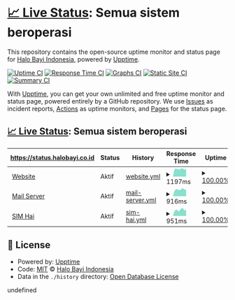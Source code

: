 # [📈 Live Status](https://status.halobayi.co.id): <!--live status--> **Semua sistem beroperasi**

This repository contains the open-source uptime monitor and status page for [Halo Bayi Indonesia](https://halobayi.co.id), powered by [Upptime](https://github.com/upptime/upptime).

[![Uptime CI](https://github.com/hallobayi/status/workflows/Uptime%20CI/badge.svg)](https://github.com/hallobayi/status/actions?query=workflow%3A%22Uptime+CI%22)
[![Response Time CI](https://github.com/hallobayi/status/workflows/Response%20Time%20CI/badge.svg)](https://github.com/hallobayi/status/actions?query=workflow%3A%22Response+Time+CI%22)
[![Graphs CI](https://github.com/hallobayi/status/workflows/Graphs%20CI/badge.svg)](https://github.com/hallobayi/status/actions?query=workflow%3A%22Graphs+CI%22)
[![Static Site CI](https://github.com/hallobayi/status/workflows/Static%20Site%20CI/badge.svg)](https://github.com/hallobayi/status/actions?query=workflow%3A%22Static+Site+CI%22)
[![Summary CI](https://github.com/hallobayi/status/workflows/Summary%20CI/badge.svg)](https://github.com/hallobayi/status/actions?query=workflow%3A%22Summary+CI%22)

With [Upptime](https://upptime.js.org), you can get your own unlimited and free uptime monitor and status page, powered entirely by a GitHub repository. We use [Issues](https://github.com/hallobayi/status/issues) as incident reports, [Actions](https://github.com/hallobayi/status/actions) as uptime monitors, and [Pages](https://status.halobayi.co.id) for the status page.

## [📈 Live Status](https://demo.upptime.js.org): <!--live status--> **Semua sistem beroperasi**

<!--start: status pages-->
<!-- This summary is generated by Upptime (https://github.com/upptime/upptime) -->
<!-- Do not edit this manually, your changes will be overwritten -->
<!-- prettier-ignore -->
| https://status.halobayi.co.id | Status | History | Response Time | Uptime |
| --- | ------ | ------- | ------------- | ------ |
| <img alt="" src="https://icons.duckduckgo.com/ip3/halobayi.co.id.ico" height="13"> [Website](https://halobayi.co.id) | Aktif | [website.yml](https://github.com/hallobayi/status/commits/HEAD/history/website.yml) | <details><summary><img alt="Response time graph" src="./graphs/website/response-time-week.png" height="20"> 1197ms</summary><br><a href="https://status.halobayi.co.id/history/website"><img alt="Response time 1219" src="https://img.shields.io/endpoint?url=https%3A%2F%2Fraw.githubusercontent.com%2Fhallobayi%2Fstatus%2FHEAD%2Fapi%2Fwebsite%2Fresponse-time.json"></a><br><a href="https://status.halobayi.co.id/history/website"><img alt="24-hour response time 1202" src="https://img.shields.io/endpoint?url=https%3A%2F%2Fraw.githubusercontent.com%2Fhallobayi%2Fstatus%2FHEAD%2Fapi%2Fwebsite%2Fresponse-time-day.json"></a><br><a href="https://status.halobayi.co.id/history/website"><img alt="7-day response time 1197" src="https://img.shields.io/endpoint?url=https%3A%2F%2Fraw.githubusercontent.com%2Fhallobayi%2Fstatus%2FHEAD%2Fapi%2Fwebsite%2Fresponse-time-week.json"></a><br><a href="https://status.halobayi.co.id/history/website"><img alt="30-day response time 1219" src="https://img.shields.io/endpoint?url=https%3A%2F%2Fraw.githubusercontent.com%2Fhallobayi%2Fstatus%2FHEAD%2Fapi%2Fwebsite%2Fresponse-time-month.json"></a><br><a href="https://status.halobayi.co.id/history/website"><img alt="1-year response time 1219" src="https://img.shields.io/endpoint?url=https%3A%2F%2Fraw.githubusercontent.com%2Fhallobayi%2Fstatus%2FHEAD%2Fapi%2Fwebsite%2Fresponse-time-year.json"></a></details> | <details><summary><a href="https://status.halobayi.co.id/history/website">100.00%</a></summary><a href="https://status.halobayi.co.id/history/website"><img alt="All-time uptime 100.00%" src="https://img.shields.io/endpoint?url=https%3A%2F%2Fraw.githubusercontent.com%2Fhallobayi%2Fstatus%2FHEAD%2Fapi%2Fwebsite%2Fuptime.json"></a><br><a href="https://status.halobayi.co.id/history/website"><img alt="24-hour uptime 100.00%" src="https://img.shields.io/endpoint?url=https%3A%2F%2Fraw.githubusercontent.com%2Fhallobayi%2Fstatus%2FHEAD%2Fapi%2Fwebsite%2Fuptime-day.json"></a><br><a href="https://status.halobayi.co.id/history/website"><img alt="7-day uptime 100.00%" src="https://img.shields.io/endpoint?url=https%3A%2F%2Fraw.githubusercontent.com%2Fhallobayi%2Fstatus%2FHEAD%2Fapi%2Fwebsite%2Fuptime-week.json"></a><br><a href="https://status.halobayi.co.id/history/website"><img alt="30-day uptime 100.00%" src="https://img.shields.io/endpoint?url=https%3A%2F%2Fraw.githubusercontent.com%2Fhallobayi%2Fstatus%2FHEAD%2Fapi%2Fwebsite%2Fuptime-month.json"></a><br><a href="https://status.halobayi.co.id/history/website"><img alt="1-year uptime 100.00%" src="https://img.shields.io/endpoint?url=https%3A%2F%2Fraw.githubusercontent.com%2Fhallobayi%2Fstatus%2FHEAD%2Fapi%2Fwebsite%2Fuptime-year.json"></a></details>
| <img alt="" src="https://icons.duckduckgo.com/ip3/mail.halobayi.co.id.ico" height="13"> [Mail Server](https://mail.halobayi.co.id) | Aktif | [mail-server.yml](https://github.com/hallobayi/status/commits/HEAD/history/mail-server.yml) | <details><summary><img alt="Response time graph" src="./graphs/mail-server/response-time-week.png" height="20"> 916ms</summary><br><a href="https://status.halobayi.co.id/history/mail-server"><img alt="Response time 936" src="https://img.shields.io/endpoint?url=https%3A%2F%2Fraw.githubusercontent.com%2Fhallobayi%2Fstatus%2FHEAD%2Fapi%2Fmail-server%2Fresponse-time.json"></a><br><a href="https://status.halobayi.co.id/history/mail-server"><img alt="24-hour response time 902" src="https://img.shields.io/endpoint?url=https%3A%2F%2Fraw.githubusercontent.com%2Fhallobayi%2Fstatus%2FHEAD%2Fapi%2Fmail-server%2Fresponse-time-day.json"></a><br><a href="https://status.halobayi.co.id/history/mail-server"><img alt="7-day response time 916" src="https://img.shields.io/endpoint?url=https%3A%2F%2Fraw.githubusercontent.com%2Fhallobayi%2Fstatus%2FHEAD%2Fapi%2Fmail-server%2Fresponse-time-week.json"></a><br><a href="https://status.halobayi.co.id/history/mail-server"><img alt="30-day response time 936" src="https://img.shields.io/endpoint?url=https%3A%2F%2Fraw.githubusercontent.com%2Fhallobayi%2Fstatus%2FHEAD%2Fapi%2Fmail-server%2Fresponse-time-month.json"></a><br><a href="https://status.halobayi.co.id/history/mail-server"><img alt="1-year response time 936" src="https://img.shields.io/endpoint?url=https%3A%2F%2Fraw.githubusercontent.com%2Fhallobayi%2Fstatus%2FHEAD%2Fapi%2Fmail-server%2Fresponse-time-year.json"></a></details> | <details><summary><a href="https://status.halobayi.co.id/history/mail-server">100.00%</a></summary><a href="https://status.halobayi.co.id/history/mail-server"><img alt="All-time uptime 100.00%" src="https://img.shields.io/endpoint?url=https%3A%2F%2Fraw.githubusercontent.com%2Fhallobayi%2Fstatus%2FHEAD%2Fapi%2Fmail-server%2Fuptime.json"></a><br><a href="https://status.halobayi.co.id/history/mail-server"><img alt="24-hour uptime 100.00%" src="https://img.shields.io/endpoint?url=https%3A%2F%2Fraw.githubusercontent.com%2Fhallobayi%2Fstatus%2FHEAD%2Fapi%2Fmail-server%2Fuptime-day.json"></a><br><a href="https://status.halobayi.co.id/history/mail-server"><img alt="7-day uptime 100.00%" src="https://img.shields.io/endpoint?url=https%3A%2F%2Fraw.githubusercontent.com%2Fhallobayi%2Fstatus%2FHEAD%2Fapi%2Fmail-server%2Fuptime-week.json"></a><br><a href="https://status.halobayi.co.id/history/mail-server"><img alt="30-day uptime 100.00%" src="https://img.shields.io/endpoint?url=https%3A%2F%2Fraw.githubusercontent.com%2Fhallobayi%2Fstatus%2FHEAD%2Fapi%2Fmail-server%2Fuptime-month.json"></a><br><a href="https://status.halobayi.co.id/history/mail-server"><img alt="1-year uptime 100.00%" src="https://img.shields.io/endpoint?url=https%3A%2F%2Fraw.githubusercontent.com%2Fhallobayi%2Fstatus%2FHEAD%2Fapi%2Fmail-server%2Fuptime-year.json"></a></details>
| <img alt="" src="https://icons.duckduckgo.com/ip3/sim.halobayi.co.id.ico" height="13"> [SIM Hai](https://sim.halobayi.co.id) | Aktif | [sim-hai.yml](https://github.com/hallobayi/status/commits/HEAD/history/sim-hai.yml) | <details><summary><img alt="Response time graph" src="./graphs/sim-hai/response-time-week.png" height="20"> 951ms</summary><br><a href="https://status.halobayi.co.id/history/sim-hai"><img alt="Response time 947" src="https://img.shields.io/endpoint?url=https%3A%2F%2Fraw.githubusercontent.com%2Fhallobayi%2Fstatus%2FHEAD%2Fapi%2Fsim-hai%2Fresponse-time.json"></a><br><a href="https://status.halobayi.co.id/history/sim-hai"><img alt="24-hour response time 961" src="https://img.shields.io/endpoint?url=https%3A%2F%2Fraw.githubusercontent.com%2Fhallobayi%2Fstatus%2FHEAD%2Fapi%2Fsim-hai%2Fresponse-time-day.json"></a><br><a href="https://status.halobayi.co.id/history/sim-hai"><img alt="7-day response time 951" src="https://img.shields.io/endpoint?url=https%3A%2F%2Fraw.githubusercontent.com%2Fhallobayi%2Fstatus%2FHEAD%2Fapi%2Fsim-hai%2Fresponse-time-week.json"></a><br><a href="https://status.halobayi.co.id/history/sim-hai"><img alt="30-day response time 947" src="https://img.shields.io/endpoint?url=https%3A%2F%2Fraw.githubusercontent.com%2Fhallobayi%2Fstatus%2FHEAD%2Fapi%2Fsim-hai%2Fresponse-time-month.json"></a><br><a href="https://status.halobayi.co.id/history/sim-hai"><img alt="1-year response time 947" src="https://img.shields.io/endpoint?url=https%3A%2F%2Fraw.githubusercontent.com%2Fhallobayi%2Fstatus%2FHEAD%2Fapi%2Fsim-hai%2Fresponse-time-year.json"></a></details> | <details><summary><a href="https://status.halobayi.co.id/history/sim-hai">100.00%</a></summary><a href="https://status.halobayi.co.id/history/sim-hai"><img alt="All-time uptime 100.00%" src="https://img.shields.io/endpoint?url=https%3A%2F%2Fraw.githubusercontent.com%2Fhallobayi%2Fstatus%2FHEAD%2Fapi%2Fsim-hai%2Fuptime.json"></a><br><a href="https://status.halobayi.co.id/history/sim-hai"><img alt="24-hour uptime 100.00%" src="https://img.shields.io/endpoint?url=https%3A%2F%2Fraw.githubusercontent.com%2Fhallobayi%2Fstatus%2FHEAD%2Fapi%2Fsim-hai%2Fuptime-day.json"></a><br><a href="https://status.halobayi.co.id/history/sim-hai"><img alt="7-day uptime 100.00%" src="https://img.shields.io/endpoint?url=https%3A%2F%2Fraw.githubusercontent.com%2Fhallobayi%2Fstatus%2FHEAD%2Fapi%2Fsim-hai%2Fuptime-week.json"></a><br><a href="https://status.halobayi.co.id/history/sim-hai"><img alt="30-day uptime 100.00%" src="https://img.shields.io/endpoint?url=https%3A%2F%2Fraw.githubusercontent.com%2Fhallobayi%2Fstatus%2FHEAD%2Fapi%2Fsim-hai%2Fuptime-month.json"></a><br><a href="https://status.halobayi.co.id/history/sim-hai"><img alt="1-year uptime 100.00%" src="https://img.shields.io/endpoint?url=https%3A%2F%2Fraw.githubusercontent.com%2Fhallobayi%2Fstatus%2FHEAD%2Fapi%2Fsim-hai%2Fuptime-year.json"></a></details>

<!--end: status pages-->

## 📄 License

- Powered by: [Upptime](https://github.com/upptime/upptime)
- Code: [MIT](./LICENSE) © [Halo Bayi Indonesia](https://halobayi.co.id)
- Data in the `./history` directory: [Open Database License](https://opendatacommons.org/licenses/odbl/1-0/)

undefined
